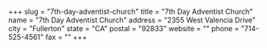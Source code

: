 +++
slug = "7th-day-adventist-church"
title = "7th Day Adventist Church"
name = "7th Day Adventist Church"
address = "2355 West Valencia Drive"
city = "Fullerton"
state = "CA"
postal = "92833"
website = ""
phone = "714-525-4561"
fax = ""
+++
